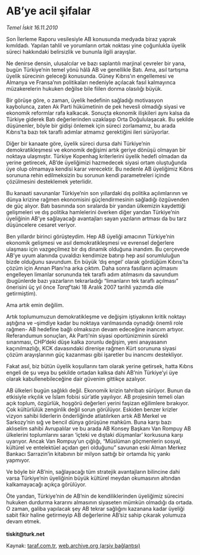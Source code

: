 # AB’ye acil şifalar

*Temel İskit 16.11.2010*

<div class="yazi"><p>Son İlerleme Raporu vesilesiyle AB konusunda medyada biraz yaprak kımıldadı. Yapılan tahlil ve yorumların ortak noktası yine çoğunlukla üyelik süreci hakkındaki belirsizlik ve bununla ilgili arayışlar. </p>
<p>Ne denirse densin, ulusalcılar ve bazı saplantılı marjinal çevreler bir yana, bugün Türkiye’nin temel yönü hâlâ AB ve genellikle Batı. Ama, asıl tartışma üyelik sürecinin geleceği konusunda. Güney Kıbrıs’ın engellemesi ve Almanya ve Fransa’nın politikaları nedeniyle açılacak fasıl kalmayınca müzakerelerin hukuken değilse bile fiilen donma olasılığı büyük. </p>
<p>Bir görüşe göre, o zaman, üyelik hedefinin sağladığı motivasyon kaybolunca, zaten Ak Parti hükümetinin de pek hevesli olmadığı siyasi ve ekonomik reformlar rafa kalkacak. Sonuçta ekonomik ilişkileri aynı kalsa da Türkiye giderek Batı değerlerinden uzaklaşıp Orta Doğululaşacak. Bu şekilde düşünenler, böyle bir gidişi önlemek için süreci zorlamamız, bu arada Kıbrıs’ta bazı tek taraflı adımlar atmamız gerektiğini ileri sürüyorlar.</p>
<p>Diğer bir kanaate göre, üyelik süreci dursa dahi Türkiye’nin demokratikleşmesi ve ekonomik değişimi artık geriye dönüşü olmayan bir noktaya ulaşmıştır. Türkiye Kopenhag kriterlerini üyelik hedefi olmadan da yerine getirecek, AB’de üyeliğimizi hazmedecek siyasi ortam oluştuğunda üye olup olmamaya kendisi karar verecektir. Bu nedenle AB üyeliğimiz Kıbrıs sorununa rehin edilmeksizin bu sorunun kendi parametreleri içinde çözülmesini desteklemek yeterlidir.</p>
<p>Bu kanaati savunanlar Türkiye’nin son yıllardaki dış politika açılımlarının ve dünya krizine rağmen ekonomisini güçlendirmesinin sağladığı özgüvenden de güç alıyor. Batı basınında son sıralarda bir yandan ülkemizin kaydettiği gelişmeleri ve dış politika hamlelerini överken diğer yandan Türkiye’nin üyeliğinin AB’ye sağlayacağı avantajları sayan yazıların artması da bu tarz düşüncelere cesaret veriyor.</p>
<p>Ben yıllardır birinci görüşteydim. Hep AB üyeliği amacının Türkiye’nin ekonomik gelişmesi ve asıl demokratikleşmesi ve evrensel değerlere ulaşması için vazgeçilmez bir dış dinamik olduğuna inandım. Bu çerçevede AB’ye uyum alanında çuvaldızı kendimize batırıp hep asıl sorumluluğun bizde olduğunu savundum. En büyük ‘dış engel’ olarak gördüğüm Kıbrıs’ta çözüm için Annan Planı’na arka çıktım. Daha sonra fasılların açılmasını engelleyen limanlar sorununda tek taraflı adım atılmasını da savundum (bugünlerde bazı yazarların tekrarladığı “limanların tek taraflı açılması” önerisini üç yıl önce <i>Taraf</i>’taki 18 Aralık 2007 tarihli yazımda dile getirmiştim).</p>
<p>Ama artık emin değilim.</p>
<p>Artık toplumumuzun demokratikleşme ve değişim iştiyakının kritik noktayı aştığına ve –şimdiye kadar bu noktaya varılmasında oynadığı önemli role rağmen- AB hedefine bağlı olmaksızın devam edeceğine inancım artıyor. Referandumun sonuçları, Ak Parti’nin siyasi oportünizminin sürekli sınanması, CHP’deki düşe kalka zorunlu değişim, yeni anayasanın kaçınılmazlığı, KCK davasındaki direnişe rağmen Kürt sorununa siyasi çözüm arayışlarının güç kazanması gibi işaretler bu inancımı destekliyor.</p>
<p>Fakat asıl, biz bütün üyelik koşullarını tam olarak yerine getirsek, hatta Kıbrıs engeli de şu veya bu şekilde ortadan kalksa dahi AB’nin Türkiye’yi üye olarak kabullenebileceğine dair güvenim gittikçe azalıyor.</p>
<p>AB ülkeleri bugün sağlıklı değil. Ekonomik krizin tahribatı sürüyor. Bunun da etkisiyle ırkçılık ve İslam fobisi sür’atle yayılıyor. AB projesinin temeli olan açık toplum, özgürlük, hoşgörü değerleri yerini faşizan eğilimlere bırakıyor. Çok kültürlülük zenginlik değil sorun görülüyor. Eskiden benzer krizler vizyon sahibi liderlerin önderliğinde atlatılırken artık AB Merkel ve Sarkozy’nin sığ ve bencil dünya görüşüne mahkûm. Buna karşı bazı aklıselim sahibi Avrupalılar ve bu arada AB Konsey Başkanı Van Rompuy AB ülkelerini toplumlarını saran ‘içteki ve dıştaki düşmanlar’ korkusuna karşı uyarıyor. Ancak Van Rompuy’un çığlığı, “Müslüman göçmenlerin sosyal, kültürel ve entelektüel açıdan geri olduğunu” savunan eski Alman Merkez Bankacı Sarrazin’in kitabının bir milyon sattığı bir ortamda hiç yankı yapmıyor.</p>
<p>Ve böyle bir AB’nin, sağlayacağı tüm stratejik avantajların bilincine dahi varsa Türkiye’nin üyeliğinin büyük kültürel meydan okumasının altından kalkamayacağı açıkça görülüyor.</p>
<p>Öte yandan, Türkiye’nin de AB’nin de kendiliklerinden üyeliğimiz sürecini hukuken durdurma kararını almasının siyaseten mümkün olmadığı da ortada. O zaman, galiba yapılacak şey AB tekrar sağlığını kazanana kadar üyeliği sabit fikir haline getirmeyip AB değerlerine AB’siz sahip çıkarak yolumuza devam etmek.<br/><br/><b>tiskit@turk.net</b></p></div>

Kaynak: [taraf.com.tr](http://www.taraf.com.tr:80/temel-iskit/makale-ab-ye-acil-sifalar.htm), [web.archive.org (arşiv bağlantısı)](http://web.archive.org/web/20101119090735/http://www.taraf.com.tr:80/temel-iskit/makale-ab-ye-acil-sifalar.htm)
